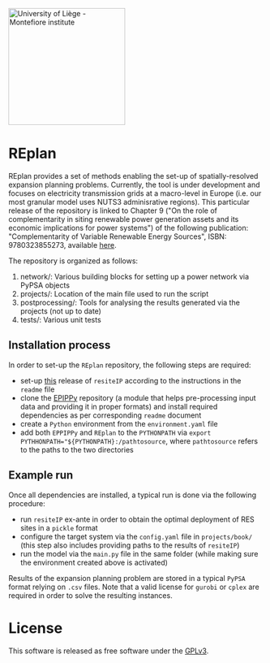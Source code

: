 <a href="https://www.montefiore.uliege.be/"><img src="https://www.montefiore.uliege.be/upload/docs/image/svg-xml/2019-04/montefiore_institute.svg" alt="University of Liège - Montefiore institute" width="230px"></a>


# REplan

REplan provides a set of methods enabling the set-up of spatially-resolved expansion planning problems.
Currently, the tool is under development and focuses on electricity transmission grids at a macro-level in Europe 
(i.e. our most granular model uses NUTS3 adminisrative regions). This particular release of the repository is linked to
Chapter 9 ("On the role of complementarity in siting renewable power generation assets and its economic implications 
for power systems") of the following publication: "Complementarity of Variable Renewable Energy Sources", 
ISBN: 9780323855273, available [here](https://www.elsevier.com/books/complementarity-of-variable-renewable-energy-sources/jurasz/978-0-323-85527-3). 

The repository is organized as follows:

1. network/: Various building blocks for setting up a power network via PyPSA objects
2. projects/: Location of the main file used to run the script
3. postprocessing/: Tools for analysing the results generated via the projects (not up to date)
4. tests/: Various unit tests

## Installation process

In order to set-up the `REplan` repository, the following steps are required:

- set-up [this](https://github.com/dcradu/resite_ip/releases/edit/v0.0.2) release of `resiteIP` according to the instructions in the `readme` file
- clone the [EPIPPy](https://github.com/montefesp/EPIPPy) repository (a module that helps pre-processing input data and providing it in proper formats) and install required dependencies as per corresponding `readme` document
- create a `Python` environment from the `environment.yaml` file
- add both `EPPIPPy` and `REplan` to the `PYTHONPATH` via `export PYTHHONPATH="${PYTHONPATH}:/pathtosource`, where `pathtosource` refers to the paths to the two directories

## Example run

Once all dependencies are installed, a typical run is done via the following procedure:

- run `resiteIP` ex-ante in order to obtain the optimal deployment of RES sites in a `pickle` format
- configure the target system via the `config.yaml` file in `projects/book/` (this step also includes providing paths to the results of `resiteIP`)
- run the model via the `main.py` file in the same folder (while making sure the environment created above is activated)

Results of the expansion planning problem are stored in a typical `PyPSA` format relying on `.csv` files. Note that a valid license for `gurobi` or `cplex` are required in order to solve the resulting instances.

# License
This software is released as free software under the [GPLv3](http://www.gnu.org/licenses/gpl-3.0.en.html).
